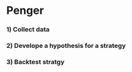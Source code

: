 # Penger

### 1) Collect data

### 2) Develope a hypothesis for a strategy

### 3) Backtest stratgy

